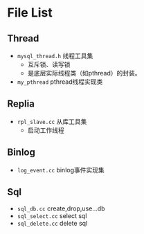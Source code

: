 # File List


## Thread

- `mysql_thread.h` 线程工具集
	- 互斥锁、读写锁
	- 是底层实际线程类（如pthread）的封装。
- `my_pthread` pthread线程实现类


## Replia

- `rpl_slave.cc` 从库工具集
	- 启动工作线程


## Binlog

- `log_event.cc` binlog事件实现集

## Sql

- `sql_db.cc` create,drop,use...db
- `sql_select.cc` select sql
- `sql_delete.cc` delete sql
